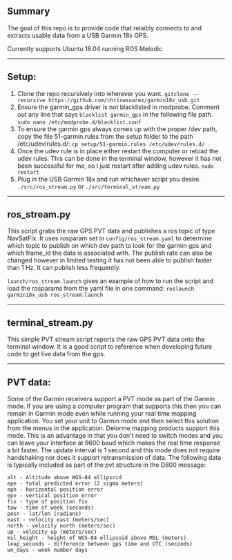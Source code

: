 ## Summary

The goal of this repo is to provide code that relaibly connects to and extracts usable data from a USB Garmin 18x GPS.

Currently supports Ubuntu 18.04 running ROS Melodic

---------

## Setup:

1. Clone the repo recursively into wherever you want. 
`gitclone --recursive https://github.com/chriswsuarez/garmin18x_usb.git`
2. Ensure the garmin_gps driver is not blacklisted in modprobe. Comment out any line that says `blacklist garmin_gps` in the following file path.
`sudo nano /etc/modprobe.d/blacklist.conf`
4. To ensure the garmin gps always comes up with the proper /dev path, copy the file 51-garmin.rules from the setup folder to the path /etc/udev/rules.d/: 
`cp setup/51-garmin.rules /etc/udev/rules.d/`
4. Once the udev rule is in place either restart the computer or reload the udev rules.  This can be done in the terminal window, however it has not been successful for me, so I just restart after adding udev rules.
`sudo restart`
5. Plug in the USB Garmin 18x and run whichever script you desire. 
`./src/ros_stream.py` or `./src/terminal_stream.py`

---------

## ros_stream.py

This script grabs the raw GPS PVT data and publishes a ros topic of type NavSatFix.  It uses rosparam set in `config/ros_stream.yaml` to determine which topic to publish on which dev path to look for the garmin gps and which frame_id the data is associated with.  The publish rate can also be changed however in limited testing it has not been able to publish faster than 1 Hz.  It can publish less frequently.

`launch/ros_stream.launch` gives an example of how to run the script and load the rosparams from the yaml file in one command: `roslaunch garmin18x_usb ros_stream.launch`

---------

## terminal_stream.py

This simple PVT stream script reports the raw GPS PVT data onto the terminal window.  It is a good script to reference when developing future code to get live data from the gps.

---------

## PVT data:

Some of the Garmin receivers support a PVT mode as part of the Garmin mode. If you are using a computer program that supports this then you can remain in Garmin mode even while running your real time mapping application. You set your unit to Garmin mode and then select this solution from the menus in the application. Delorme mapping products support this mode. This is an advantage in that you don't need to switch modes and you can leave your interface at 9600 baud which makes the real time response a bit faster. The update interval is 1 second and this mode does not require handshaking nor does it support retransmission of data. The following data is typically included as part of the pvt structure in the D800 message:

    alt - Altitude above WGS-84 ellipsoid
    epe - total predicted error (2 sigma meters)
    eph - horizontal position error
    epv - vertical position error
    fix - type of position fix
    tow - time of week (seconds)
    posn - lat/lon (radians)
    east - velocity east (meters/sec)
    north - velocity north (meters/sec)
    up - velocity up (meters/sec)
    msl_height - height of WGS-84 ellipsoid above MSL (meters)
    leap_seconds - difference between gps time and UTC (seconds)
    wn_days - week number days
